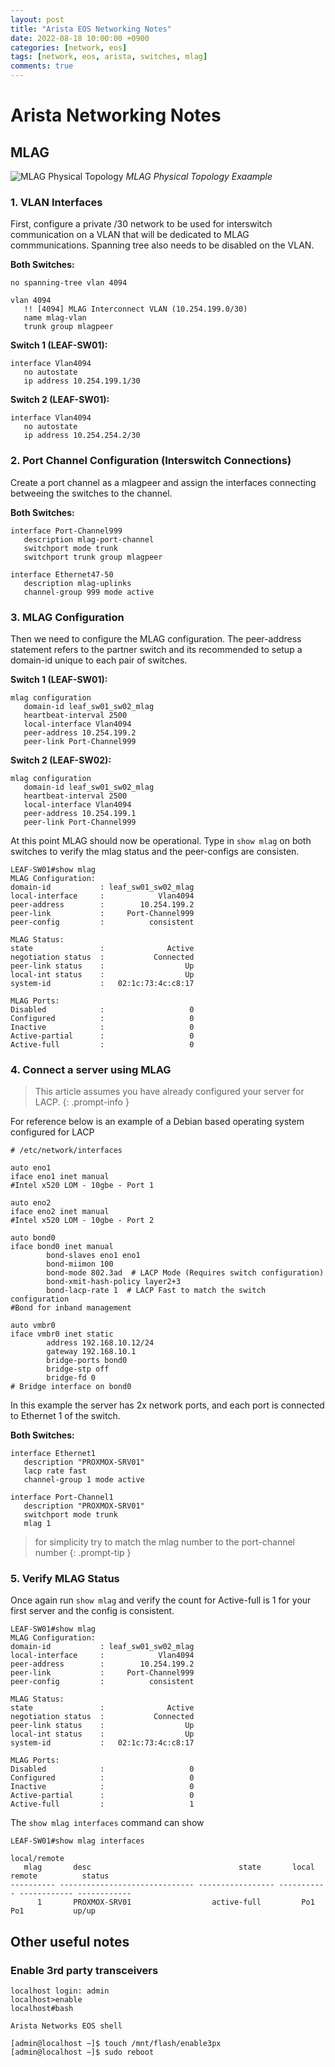 ```yaml
---
layout: post
title: "Arista EOS Networking Notes"
date: 2022-08-18 10:00:00 +0900
categories: [network, eos]
tags: [network, eos, arista, switches, mlag]
comments: true
---
```



# Arista Networking Notes


## MLAG

![MLAG Physical Topology](/img/arista-mlag-physical-topology.png)
_MLAG Physical Topology Exaample_

### 1. VLAN Interfaces
First, configure a private /30 network to be used for interswitch communication on a VLAN that will be dedicated to MLAG commmunications. Spanning tree also needs to be disabled on the VLAN. 

**Both Switches:**
```
no spanning-tree vlan 4094

vlan 4094
   !! [4094] MLAG Interconnect VLAN (10.254.199.0/30)
   name mlag-vlan
   trunk group mlagpeer
```

**Switch 1 (LEAF-SW01):**
```
interface Vlan4094
   no autostate
   ip address 10.254.199.1/30 
```

**Switch 2 (LEAF-SW01):**
```
interface Vlan4094
   no autostate
   ip address 10.254.254.2/30
```

### 2. Port Channel Configuration (Interswitch Connections)

Create a port channel as a mlagpeer and assign the interfaces connecting betweeing the switches to the channel. 

**Both Switches:**
```
interface Port-Channel999
   description mlag-port-channel
   switchport mode trunk
   switchport trunk group mlagpeer

interface Ethernet47-50
   description mlag-uplinks
   channel-group 999 mode active
```

### 3. MLAG Configuration

Then we need to configure the MLAG configuration. The peer-address statement refers to the partner switch and its recommended to setup a domain-id unique to each pair of switches. 

**Switch 1 (LEAF-SW01):**
```
mlag configuration
   domain-id leaf_sw01_sw02_mlag
   heartbeat-interval 2500
   local-interface Vlan4094
   peer-address 10.254.199.2
   peer-link Port-Channel999
```
**Switch 2 (LEAF-SW02):**
```
mlag configuration
   domain-id leaf_sw01_sw02_mlag
   heartbeat-interval 2500
   local-interface Vlan4094
   peer-address 10.254.199.1
   peer-link Port-Channel999
```
At this point MLAG should now be operational. Type in `show mlag` on both switches to verify the mlag status and the peer-configs are consisten. 


```
LEAF-SW01#show mlag
MLAG Configuration:
domain-id           : leaf_sw01_sw02_mlag
local-interface     :            Vlan4094
peer-address        :        10.254.199.2
peer-link           :     Port-Channel999
peer-config         :          consistent

MLAG Status:
state               :              Active
negotiation status  :           Connected
peer-link status    :                  Up
local-int status    :                  Up
system-id           :   02:1c:73:4c:c8:17

MLAG Ports:
Disabled            :                   0
Configured          :                   0
Inactive            :                   0
Active-partial      :                   0
Active-full         :                   0
```


### 4. Connect a server using MLAG 

> This article assumes you have already configured your server for LACP. 
{: .prompt-info }

For reference below is an example of a Debian based operating system configured for LACP

```shell
# /etc/network/interfaces

auto eno1
iface eno1 inet manual
#Intel x520 LOM - 10gbe - Port 1

auto eno2
iface eno2 inet manual
#Intel x520 LOM - 10gbe - Port 2

auto bond0
iface bond0 inet manual
        bond-slaves eno1 eno1
        bond-miimon 100
        bond-mode 802.3ad  # LACP Mode (Requires switch configuration)
        bond-xmit-hash-policy layer2+3
        bond-lacp-rate 1  # LACP Fast to match the switch configuration
#Bond for inband management

auto vmbr0
iface vmbr0 inet static
        address 192.168.10.12/24
        gateway 192.168.10.1
        bridge-ports bond0
        bridge-stp off
        bridge-fd 0
# Bridge interface on bond0
```

In this example the server has 2x network ports, and each port is connected to Ethernet 1 of the switch. 


**Both Switches:**
```
interface Ethernet1
   description "PROXMOX-SRV01"
   lacp rate fast
   channel-group 1 mode active

interface Port-Channel1
   description "PROXMOX-SRV01"
   switchport mode trunk
   mlag 1
```

> for simplicity try to match the mlag number to the port-channel number
{: .prompt-tip }

### 5. Verify MLAG Status

Once again run `show mlag` and verify the count for Active-full is 1 for your first server and the config is consistent.
```
LEAF-SW01#show mlag
MLAG Configuration:
domain-id           : leaf_sw01_sw02_mlag
local-interface     :            Vlan4094
peer-address        :        10.254.199.2
peer-link           :     Port-Channel999
peer-config         :          consistent

MLAG Status:
state               :              Active
negotiation status  :           Connected
peer-link status    :                  Up
local-int status    :                  Up
system-id           :   02:1c:73:4c:c8:17

MLAG Ports:
Disabled            :                   0
Configured          :                   0
Inactive            :                   0
Active-partial      :                   0
Active-full         :                   1
```

The `show mlag interfaces` command can show 
```
LEAF-SW01#show mlag interfaces
                                                                                     local/remote
   mlag       desc                                 state       local       remote          status
---------- ------------------------------ ----------------- ----------- ------------ ------------
      1       PROXMOX-SRV01                  active-full         Po1          Po1           up/up
```

## Other useful notes

### Enable 3rd party transceivers
```
localhost login: admin
localhost>enable
localhost#bash

Arista Networks EOS shell

[admin@localhost ~]$ touch /mnt/flash/enable3px
[admin@localhost ~]$ sudo reboot
``` 
